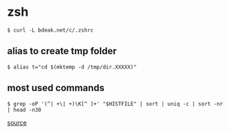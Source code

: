 # zsh

	$ curl -L bdeak.net/c/.zshrc

## alias to create tmp folder

	$ alias t="cd $(mktemp -d /tmp/dir.XXXXX)"

## most used commands

	$ grep -oP '(^| +\| +)\K[^ ]+' "$HISTFILE" | sort | uniq -c | sort -nr | head -n30

[source](https://lobste.rs/s/eprvjp/what_are_your_favorite_non_standard_cli#c_irtkm9)
